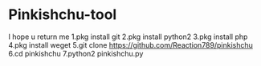 # Pinkishchu-tool
I hope u return me
1.pkg install git
2.pkg install python2
3.pkg install php
4.pkg install weget
5.git clone https://github.com/Reaction789/pinkishchu
6.cd pinkishchu
7.python2 pinkishchu.py

